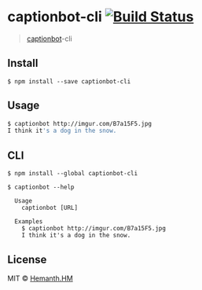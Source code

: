 # captionbot-cli [![Build Status](https://travis-ci.org/hemanth/captionbot-cli.svg?branch=master)](https://travis-ci.org/hemanth/captionbot-cli)

> [captionbot](https://npm.in/captionbot)-cli


## Install

```
$ npm install --save captionbot-cli
```


## Usage

```sh
$ captionbot http://imgur.com/B7a15F5.jpg
I think it's a dog in the snow.
```

## CLI

```
$ npm install --global captionbot-cli
```

```
$ captionbot --help

  Usage
    captionbot [URL]

  Examples
    $ captionbot http://imgur.com/B7a15F5.jpg
    I think it's a dog in the snow.
```


## License

MIT © [Hemanth.HM](https://h3manth.com)
